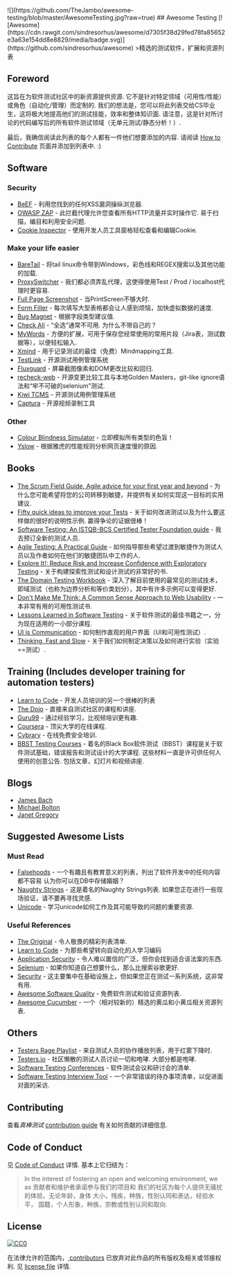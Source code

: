 <div class="github-widget" data-repo="TheJambo/awesome-testing"></div>
![](https://github.com/TheJambo/awesome-testing/blob/master/AwesomeTesting.jpg?raw=true)
## Awesome Testing [![Awesome](https://cdn.rawgit.com/sindresorhus/awesome/d7305f38d29fed78fa85652e3a63e154dd8e8829/media/badge.svg)](https://github.com/sindresorhus/awesome)
&gt;精选的测试软件，扩展和资源列表

## Foreword
 这旨在为软件测试社区中的新资源提供资源.  它不是针对特定领域（可用性/性能）或角色（自动化/管理）而定制的.  我们的想法是，您可以将此列表交给CS毕业生，这将极大地提高他们的测试技能，效率和整体知识面.  请注意，这是针对所讨论的代码编写后的所有软件测试领域（无单元测试/静态分析！）.

 最后，我确信阅读此列表的每个人都有一件他们想要添加的内容.  请阅读 [How to Contribute](https://github.com/TheJambo/awesome-testing/blob/master/CONTRIBUTING.md)  页面并添加到列表中.  :)




## Software

### Security
- [BeEF](http://beefproject.com/) - 利用您找到的任何XSS漏洞操纵浏览器.
- [OWASP ZAP](https://github.com/zaproxy/zaproxy)   - 此拦截代理允许您查看所有HTTP流量并实时操作它.  易于扫描，编目和利用安全问题.
- [Cookie Inspector](https://chrome.google.com/webstore/detail/cookie-inspector/jgbbilmfbammlbbhmmgaagdkbkepnijn) - 使用开发人员工具窗格轻松查看和编辑Cookie.

### Make your life easier
- [BareTail](https://www.baremetalsoft.com/baretail/) - 将tail linux命令带到Windows，彩色线和REGEX搜索以及其他功能的加载.
- [ProxySwitcher](https://chrome.google.com/webstore/detail/proxy-switcher-manager/onnfghpihccifgojkpnnncpagjcdbjod) - 我们都必须弄乱代理，这使得使用Test / Prod / localhost代理时更容易.
- [Full Page Screenshot](https://chrome.google.com/webstore/detail/full-page-screen-capture/fdpohaocaechififmbbbbbknoalclacl) - 当PrintScreen不够大时.
- [Form Filler](https://chrome.google.com/webstore/detail/form-filler/bnjjngeaknajbdcgpfkgnonkmififhfo) - 每次填写大型表格都会让人感到烦恼，加快虚拟数据的速度.
- [Bug Magnet](https://chrome.google.com/webstore/detail/bug-magnet/efhedldbjahpgjcneebmbolkalbhckfi) - 根据字段类型建议值.
- [Check All](https://chrispederick.com/work/web-developer/)   - “全选”通常不可用.  为什么不带自己的？
- [MyWords](https://addons.mozilla.org/en-US/firefox/addon/mywords/) - 方便的扩展，可用于保存您经常使用的常用片段（Jira表，测试数据等），以便轻松输入.
- [Xmind](http://www.xmind.net/) - 用于记录测试的最佳（免费）Mindmapping工具.
- [TestLink](https://github.com/TestLinkOpenSourceTRMS/testlink-code) - 开源测试用例管理系统
- [Fluxguard](https://fluxguard.com) - 屏幕截图像​​素和DOM更改比较和回归.
- [recheck-web](https://github.com/retest/recheck-web) - 开源变更比较工具与本地Golden Masters，git-like ignore语法和“牢不可破的selenium”测试.
- [Kiwi TCMS](https://github.com/kiwitcms/Kiwi) - 开源测试用例管理系统
- [Captura](https://github.com/MathewSachin/Captura) - 开源视频录制工具

### Other
- [Colour Blindness Simulator](https://altreus.github.io/colourblind/) - 立即模拟所有类型的色盲！
- [Yslow](http://yslow.org/) - 根据雅虎的性能规则分析网页速度慢的原因.

## Books
- [The Scrum Field Guide, Agile advice for your first year and beyond](https://amzn.to/2OERKEm) - 为什么您可能希望将您的公司转移到敏捷，并提供有关如何实现这一目标的实用建议.
- [Fifty quick ideas to improve your Tests](https://amzn.to/2AzMUF7)   - 关于如何改进测试以及为什么要这样做的很好的说明性示例.  赢得争论的证据很棒！
- [Software Testing: An ISTQB-BCS Certified Tester Foundation guide](https://amzn.to/2LY8ibJ) - 我去预订全新的测试人员.
- [Agile Testing: A Practical Guide](https://amzn.to/2n1K2aG) - 如何指导那些希望过渡到敏捷作为测试人员以及作者如何在他们的敏捷团队中工作的人.
- [Explore It!: Reduce Risk and Increase Confidence with Exploratory Testing](https://amzn.to/2n8axLn) - 关于构建探索性测试和设计测试的非常好的书.
- [The Domain Testing Workbook](https://amzn.to/2Az4l90) - 深入了解目前使用的最常见的测试技术，即域测试（也称为边界分析和等价类划分），其中有许多示例可以变得更好.
- [Don't Make Me Think: A Common Sense Approach to Web Usability](https://amzn.to/2naYmhf) - 一本非常有用的可用性测试书.
- [Lessons Learned in Software Testing](https://amzn.to/2LTjM01) - 关于软件测试的最佳书籍之一，分为现在适用的一小部分课程.
- [UI is Communication](https://amzn.to/2vbiALY) - 如何制作直观的用户界面（UI和可用性测试）.
- [Thinking, Fast and Slow](https://amzn.to/2vcjasX) - 关于我们如何制定决策以及如何进行实验（实验==测试）.

## Training (Includes developer training for automation testers)
- [Learn to Code](https://github.com/karlhorky/learn-to-program) - 开发人员培训的另一个很棒的列表
- [The Dojo](https://dojo.ministryoftesting.com/) - 直接来自测试社区的课程和讲座.
- [Guru99](http://www.guru99.com/) - 通过经验学习，比视频培训更有趣.
- [Coursera](https://www.coursera.org/) - 顶尖大学的在线课程.
- [Cybrary](https://www.cybrary.it/) - 在线免费安全培训.
- [BBST Testing Courses](http://testingeducation.org/BBST/)   - 着名的Black Box软件测试（BBST）课程是关于软件测试基础，错误报告和测试设计的大学课程.  这些材料一直是许可供任何人使用的创意公告.  包括文章，幻灯片和视频讲座.

## Blogs
- [James Bach](http://www.satisfice.com/blog/)
- [Michael Bolton](http://www.developsense.com/blog/)
- [Janet Gregory](http://janetgregory.ca/blog/)

## Suggested Awesome Lists

### Must Read
- [Falsehoods](https://github.com/kdeldycke/awesome-falsehood)   - 一个有趣且有教育意义的列表，列出了软件开发中的任何内容都不容易  认为你可以在DB中存储婚姻？
- [Naughty Strings](https://github.com/minimaxir/big-list-of-naughty-strings)   - 这是着名的Naughty Strings列表.  如果您正在进行一些现场验证，请不要再寻找灵感.
- [Unicode](https://github.com/jagracey/Awesome-Unicode) - 学习unicode如何工作及其可能导致的问题的重要资源.

### Useful References
- [The Original](https://github.com/sindresorhus/awesome) - 令人敬畏的精彩列表清单.
- [Learn to Code](https://github.com/karlhorky/learn-to-program) - 为那些希望转向自动化的人学习编码
- [Application Security](https://github.com/paragonie/awesome-appsec) - 令人难以置信的广泛，但你会找到适合该法案的东西.
- [Selenium](https://github.com/christian-bromann/awesome-selenium) - 如果你知道自己想要什么，那么比搜索谷歌更好.
- [Security](https://github.com/sbilly/awesome-security) - 这主要集中在基础设施上，但如果您正在测试一系列系统，这非常有用.
- [Awesome Software Quality](https://github.com/ligurio/awesome-software-quality) - 免费软件测试和验证资源列表.
- [Awesome Cucumber](https://github.com/virajkulkarni14/awesome-cucumber) - 一个（相对较新的）精选的黄瓜和小黄瓜相关资源列表.

## Others
- [Testers Rage Playlist](https://play.spotify.com/user/sanchezni/playlist/5yzT0HrymwEeO8ckqgkPiW) - 来自测试人员的协作播放列表，用于红雾下降时.
- [Testers.io](http://www.testers.io/)   - 社区懒散的测试人员讨论一切和咆哮.  大部分都是咆哮.
- [Software Testing Conferences](http://testingconferences.org/) - 软件测试会议和研讨会的清单.
- [Software Testing Interview Tool](https://github.com/TheJambo/ToDoInterviewTest) - 一个非常错误的待办事项清单，以促进面对面的采访.

## Contributing
查看*真棒测试* [contribution guide](https://github.com/TheJambo/awesome-testing/blob/master/CONTRIBUTING.md) 有关如何贡献的详细信息.

## Code of Conduct
见 [Code of Conduct](https://github.com/TheJambo/awesome-testing/blob/master/CODE-OF-CONDUCT.md)  详情.  基本上它归结为：
>In the interest of fostering an open and welcoming environment, we as
贡献者和维护者承诺参与我们的项目和
我们的社区为每个人提供无骚扰的体验，无论年龄，身体
大小，残疾，种族，性别认同和表达，经验水平，
国籍，个人形象，种族，宗教或性别认同和取向.


## License
[![CC0](http://mirrors.creativecommons.org/presskit/buttons/88x31/svg/cc-zero.svg)](https://creativecommons.org/publicdomain/zero/1.0/)

在法律允许的范围内，[
contributors](https://github.com/TheJambo/awesome-testing/graphs/contributors)
 已放弃对此作品的所有版权及相关或邻接权利.  见
[license file](https://github.com/TheJambo/awesome-testing/blob/master/LICENSE) 详情.
